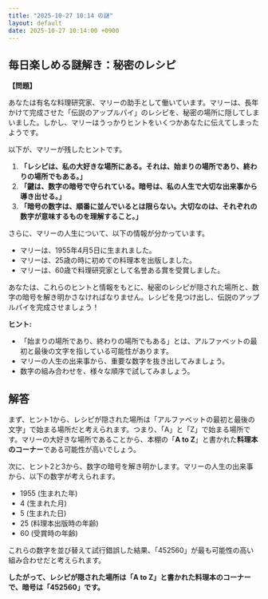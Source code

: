 ```yaml
---
title: "2025-10-27 10:14 の謎"
layout: default
date: 2025-10-27 10:14:00 +0900
---
```

## 毎日楽しめる謎解き：秘密のレシピ

**【問題】**

あなたは有名な料理研究家、マリーの助手として働いています。マリーは、長年かけて完成させた「伝説のアップルパイ」のレシピを、秘密の場所に隠してしまいました。しかし、マリーはうっかりヒントをいくつかあなたに伝えてしまったようです。

以下が、マリーが残したヒントです。

1.  **「レシピは、私の大好きな場所にある。それは、始まりの場所であり、終わりの場所でもある。」**
2.  **「鍵は、数字の暗号で守られている。暗号は、私の人生で大切な出来事から導き出せる。」**
3.  **「暗号の数字は、順番に並んでいるとは限らない。大切なのは、それぞれの数字が意味するものを理解すること。」**

さらに、マリーの人生について、以下の情報が分かっています。

*   マリーは、1955年4月5日に生まれました。
*   マリーは、25歳の時に初めての料理本を出版しました。
*   マリーは、60歳で料理研究家として名誉ある賞を受賞しました。

あなたは、これらのヒントと情報をもとに、秘密のレシピが隠された場所と、数字の暗号を解き明かさなければなりません。レシピを見つけ出し、伝説のアップルパイを完成させましょう！

**ヒント:**

*   「始まりの場所であり、終わりの場所でもある」とは、アルファベットの最初と最後の文字を指している可能性があります。
*   マリーの人生の出来事から、重要な数字を抜き出してみましょう。
*   数字の組み合わせを、様々な順序で試してみましょう。

## 解答

まず、ヒント1から、レシピが隠された場所は「アルファベットの最初と最後の文字」で始まる場所だと考えられます。つまり、「A」と「Z」で始まる場所です。マリーの大好きな場所であることから、本棚の「**A to Z**」と書かれた**料理本のコーナー**である可能性が高いでしょう。

次に、ヒント2と3から、数字の暗号を解き明かします。マリーの人生の出来事から、以下の数字が考えられます。

*   1955 (生まれた年)
*   4 (生まれた月)
*   5 (生まれた日)
*   25 (料理本出版時の年齢)
*   60 (受賞時の年齢)

これらの数字を並び替えて試行錯誤した結果、「452560」が最も可能性の高い組み合わせだと考えられます。

**したがって、レシピが隠された場所は「A to Z」と書かれた料理本のコーナーで、暗号は「452560」です。**
